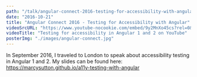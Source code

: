 ```yaml
---
path: "/talk/angular-connect-2016-testing-for-accessibility-with-angular"
date: "2016-10-21"
title: "Angular Connect 2016 - Testing for Accessibility with Angular"
videoSrcURL: "https://www.youtube-nocookie.com/embed/9y2MnXo45cs?rel=0&amp;showinfo=0"
videoTitle: "Testing for accessibility in Angular 1 and 2 on YouTube"
posterImg: "./images/angular-connect.jpg"
---
```


In September 2016, I traveled to London to speak about accessibility testing in Angular 1 and 2. My slides can be found here: <a href="https://marcysutton.github.io/a11y-testing-with-angular">https://marcysutton.github.io/a11y-testing-with-angular</a>